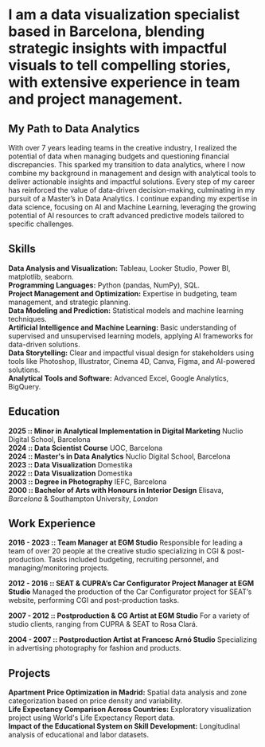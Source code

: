# I am a data visualization specialist based in Barcelona, blending strategic insights with impactful visuals to tell compelling stories, with extensive experience in team and project management.

## My Path to Data Analytics
With over 7 years leading teams in the creative industry, I realized the potential of data when managing budgets and questioning financial discrepancies. This sparked my transition to data analytics, where I now combine my background in management and design with analytical tools to deliver actionable insights and impactful solutions. Every step of my career has reinforced the value of data-driven decision-making, culminating in my pursuit of a Master’s in Data Analytics. I continue expanding my expertise in data science, focusing on AI and Machine Learning, leveraging the growing potential of AI resources to craft advanced predictive models tailored to specific challenges.

## Skills
**Data Analysis and Visualization:** Tableau, Looker Studio, Power BI, matplotlib, seaborn.       
**Programming Languages:** Python (pandas, NumPy), SQL.     
**Project Management and Optimization:** Expertise in budgeting, team management, and strategic planning.      
**Data Modeling and Prediction:** Statistical models and machine learning techniques.  
**Artificial Intelligence and Machine Learning:** Basic understanding of supervised and unsupervised learning models, applying AI frameworks for data-driven solutions.  
**Data Storytelling:** Clear and impactful visual design for stakeholders using tools like Photoshop, Illustrator, Cinema 4D, Canva, Figma, and AI-powered solutions.  
**Analytical Tools and Software:** Advanced Excel, Google Analytics, BigQuery.  
 
## Education
**2025 :: Minor in Analytical Implementation in Digital Marketing** Nuclio Digital School, Barcelona    
**2024 :: Data Scientist Course** UOC, Barcelona    
**2024 :: Master's in Data Analytics** Nuclio Digital School, Barcelona    
**2023 :: Data Visualization**  Domestika       
**2022 :: Data Visualization** Domestika      
**2003 :: Degree in Photography** IEFC, Barcelona      
**2000 :: Bachelor of Arts with Honours in Interior Design** Elisava, *Barcelona* & Southampton University, *London*      

## Work Experience

**2016 - 2023 :: Team Manager at EGM Studio**
Responsible for leading a team of over 20 people at the creative studio specializing in CGI & post-production. Tasks included budgeting, recruiting personnel, and managing/monitoring projects.

**2012 - 2016 :: SEAT & CUPRA’s Car Configurator Project Manager at EGM Studio**
Managed the production of the Car Configurator project for SEAT’s website, performing CGI and post-production tasks.

**2007 - 2012 :: Postproduction & CG Artist at EGM Studio**
For a variety of studio clients, ranging from CUPRA & SEAT to Rosa Clará.

**2004 - 2007 :: Postproduction Artist at Francesc Arnó Studio**
Specializing in advertising photography for fashion and products.

## Projects

**Apartment Price Optimization in Madrid:** Spatial data analysis and zone categorization based on price density and variability.  
**Life Expectancy Comparison Across Countries:** Exploratory visualization project using World's Life Expectancy Report data.  
**Impact of the Educational System on Skill Development:** Longitudinal analysis of educational and labor datasets.  
